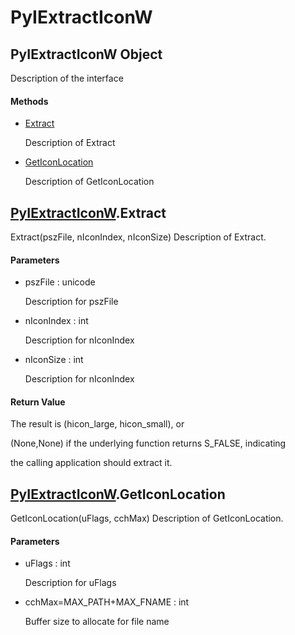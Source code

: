 # PyIExtractIconW


## PyIExtractIconW Object

Description of the interface

#### Methods

  - [Extract](PyIExtractIconW.md#pyiextracticonwextract)

    Description of Extract&nbsp;

  - [GetIconLocation](PyIExtractIconW.md#pyiextracticonwgeticonlocation)

    Description of GetIconLocation&nbsp;


## [PyIExtractIconW](PyIExtractIconW.md#pyiextracticonw)\.Extract

Extract\(pszFile, nIconIndex, nIconSize\)
Description of Extract\.

#### Parameters

  - pszFile : unicode

    Description for pszFile

  - nIconIndex : int

    Description for nIconIndex

  - nIconSize : int

    Description for nIconIndex

#### Return Value
The result is \(hicon\_large, hicon\_small\), or 

\(None,None\) if the underlying function returns S\_FALSE, indicating 

the calling application should extract it\.


## [PyIExtractIconW](PyIExtractIconW.md#pyiextracticonw)\.GetIconLocation

GetIconLocation\(uFlags, cchMax\)
Description of GetIconLocation\.

#### Parameters

  - uFlags : int

    Description for uFlags

  - cchMax=MAX\_PATH\+MAX\_FNAME : int

    Buffer size to allocate for file name